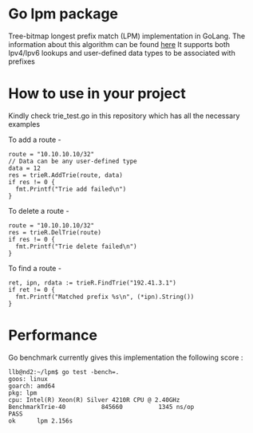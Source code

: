 # Go lpm package 

Tree-bitmap longest prefix match (LPM) implementation in GoLang. The information about this algorithm can be found [here](https://cseweb.ucsd.edu/~varghese/PAPERS/willpaper.pdf) It supports both Ipv4/Ipv6 lookups and user-defined data types to be associated with prefixes

# How to use in your project 

Kindly check trie_test.go in this repository which has all the necessary examples 

To add a route -

```
route = "10.10.10.10/32"
// Data can be any user-defined type 
data = 12
res = trieR.AddTrie(route, data)
if res != 0 {
  fmt.Printf("Trie add failed\n")
}
```

To delete a route -

```
route = "10.10.10.10/32"
res = trieR.DelTrie(route)
if res != 0 {
  fmt.Printf("Trie delete failed\n")
}
```

To find a route -

```
ret, ipn, rdata := trieR.FindTrie("192.41.3.1")
if ret != 0 {
  fmt.Printf("Matched prefix %s\n", (*ipn).String())
}
```

# Performance 

Go benchmark currently gives this implementation the following score :

```
llb@nd2:~/lpm$ go test -bench=.
goos: linux
goarch: amd64
pkg: lpm
cpu: Intel(R) Xeon(R) Silver 4210R CPU @ 2.40GHz
BenchmarkTrie-40    	  845660	      1345 ns/op
PASS
ok  	lpm	2.156s
```

